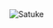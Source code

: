 <img src="https://komarev.com/ghpvc/?username=TheSatuke&label=Ziyaretçi%20Sayısı&color=FF0000" alt="Satuke" />
